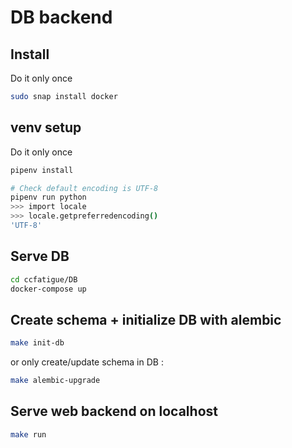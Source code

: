 # DB backend

## Install

Do it only once

```bash
sudo snap install docker
```

## venv setup

Do it only once

```bash
pipenv install

# Check default encoding is UTF-8
pipenv run python
>>> import locale
>>> locale.getpreferredencoding()
'UTF-8'
```

## Serve DB

```bash
cd ccfatigue/DB
docker-compose up
```

## Create schema + initialize DB with alembic

```bash
make init-db
```

or only create/update schema in DB :

```bash
make alembic-upgrade
```

## Serve web backend on localhost

```bash
make run
```
